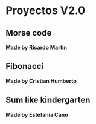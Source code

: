 # Proyectos V2.0
## Morse code
**Made by Ricardo Martin**


## Fibonacci
**Made by Cristian Humberto**


## Sum like kindergarten
**Made by Estefania Cano**
